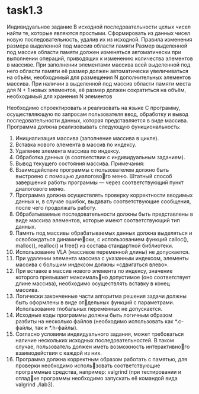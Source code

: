 # task1.3

Индивидуальное задание
В исходной последовательности целых чисел найти те, которые являются простыми. Сформировать из данных чисел новую последовательность, удалив их из исходной. Правила изменения размера выделенной под массив области памяти Размер выделенной под массив области памяти должен изменяться автоматически при выполнении операций, приводящих к изменению количества элементов в массиве. При заполнении элементами массива всей выделенной под него области памяти её размер должен автоматически увеличиваться на объём, необходимый для размещения N дополнительных элементов массива. При наличии в выделенной под массив области памяти места для N + 1 новых элементов, её размер должен сократиться на объём, необходимый для хранения N элементов

Необходимо спроектировать и реализовать на языке C программу, осуществляющую по запросам пользователя ввод, обработку и вывод последовательности данных, которая представляется в виде массива. Программа должна реализовывать следующую функциональность:
1. Инициализация массива (заполнение массива в цикле).
2. Вставка нового элемента в массив по индексу.
3. Удаление элемента массива по индексу.
4. Обработка данных (в соответствии с индивидуальным заданием).
5. Вывод текущего состояния массива.
Примечания:
1. Взаимодействие программы с пользователем должно быть выстроено с помощью диалогового меню. Штатный способ завершения работы программы — через соответствующий пункт диалогового меню.
2. Программа должна осуществлять проверку корректности вводимых данных и, в случае ошибок, выдавать соответствующие сообщения, после чего продолжать работу.
3. Обрабатываемые последовательности должны быть представлены в виде массива элементов, которые имеют соответствующий тип данных.
4. Память под массивы обрабатываемых данных должна выделяться и освобождаться динамически, с использованием функций calloc(), malloc(), realloc() и free() из состава стандартной библиотеки.
5. Использование VLA (массивов переменной длины) не допускается.
6. При удалении элемента массива с указанным индексом, элементы массива с большим индексом должны «сдвигаться влево».
7. При вставке в массив нового элемента по индексу, значение которого превышает максимально допустимое (оно соответствует длине массива), необходимо осуществлять вставку в конец массива.
8. Логически законченные части алгоритма решения задачи должны быть оформлены в виде отдельных функций с параметрами. Использование глобальных переменных не допускается.
9. Исходные коды программы должны быть логичным образом разбиты на несколько файлов (необходимо использовать как *.c-файлы, так и *.h-файлы).
10. Согласно условиям индвидуального задания, может требоваться наличие нескольких исходных последовательностей. В таком случае, пользователь должен иметь возможность интерактивного взаимодействия с каждой из них.
11. Программа должна корректным образом работать с памятью, для проверки необходимо использовать соответствующие программные средства, например: valgrind (при тестировании и отладке программы необходимо запускать её командой вида valgrind ./lab3).
